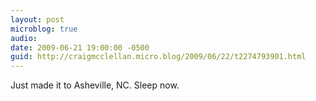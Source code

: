 ```yaml
---
layout: post
microblog: true
audio: 
date: 2009-06-21 19:00:00 -0500
guid: http://craigmcclellan.micro.blog/2009/06/22/t2274793901.html
---
```

Just made it to Asheville, NC. Sleep now.
